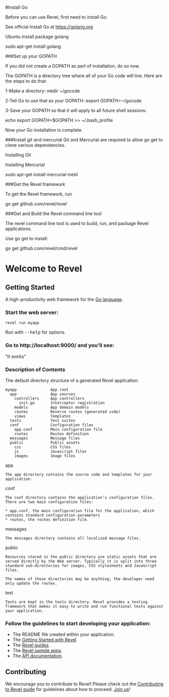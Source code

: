 #Install Go

Before you can use Revel, first need to install Go.

See official Install Go at https://golang.org

Ubuntu
Install package golang


sudo apt-get install golang

###Set up your GOPATH

If you did not create a GOPATH as part of installation, do so now.

The GOPATH is a directory tree where all of your Go code will live. Here are the steps to do that:

1-Make a directory: mkdir ~/gocode

2-Tell Go to use that as your GOPATH: export GOPATH=~/gocode

3-Save your GOPATH so that it will apply to all future shell sessions:

echo export GOPATH=$GOPATH >> ~/.bash_profile

Now your Go installation is complete.

###Install git and mercurial
Git and Mercurial are required to allow go get to clone various dependencies.

Installing Git

Installing Mercurial

sudo apt-get install mercurial meld

###Get the Revel framework

To get the Revel framework, run

go get github.com/revel/revel

###Get and Build the Revel command line tool

The revel command line tool is used to build, run, and package Revel applications.

Use go get to install:

go get github.com/revel/cmd/revel
# Welcome to Revel

## Getting Started

A high-productivity web framework for the [Go language](http://www.golang.org/).

### Start the web server:

    revel run myapp

   Run with <tt>--help</tt> for options.

### Go to http://localhost:9000/ and you'll see:

"It works"

### Description of Contents

The default directory structure of a generated Revel application:

    myapp               App root
      app               App sources
        controllers     App controllers
          init.go       Interceptor registration
        models          App domain models
        routes          Reverse routes (generated code)
        views           Templates
      tests             Test suites
      conf              Configuration files
        app.conf        Main configuration file
        routes          Routes definition
      messages          Message files
      public            Public assets
        css             CSS files
        js              Javascript files
        images          Image files

app

    The app directory contains the source code and templates for your application.

conf

    The conf directory contains the application’s configuration files. There are two main configuration files:

    * app.conf, the main configuration file for the application, which contains standard configuration parameters
    * routes, the routes definition file.


messages

    The messages directory contains all localized message files.

public

    Resources stored in the public directory are static assets that are served directly by the Web server. Typically it is split into three standard sub-directories for images, CSS stylesheets and JavaScript files.

    The names of these directories may be anything; the developer need only update the routes.

test

    Tests are kept in the tests directory. Revel provides a testing framework that makes it easy to write and run functional tests against your application.

### Follow the guidelines to start developing your application:

* The README file created within your application.
* The [Getting Started with Revel](http://revel.github.io/tutorial/index.html).
* The [Revel guides](http://revel.github.io/manual/index.html).
* The [Revel sample apps](http://revel.github.io/samples/index.html).
* The [API documentation](http://revel.github.io/docs/godoc/index.html).

## Contributing
We encourage you to contribute to Revel! Please check out the [Contributing to Revel
guide](https://github.com/revel/revel/blob/master/CONTRIBUTING.md) for guidelines about how
to proceed. [Join us](https://groups.google.com/forum/#!forum/revel-framework)!
